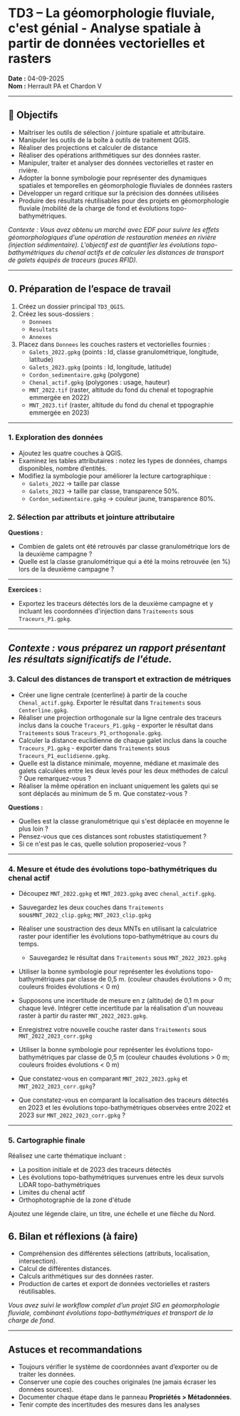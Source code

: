 # TD3 – La géomorphologie fluviale, c'est génial - Analyse spatiale à partir de données vectorielles et rasters

**Date :** 04-09-2025  
**Nom :** Herrault PA et Chardon V  

---

## 🎯 Objectifs
- Maîtriser les outils de sélection / jointure spatiale et attributaire.  
- Manipuler les outils de la boîte à outils de traitement QGIS.
- Réaliser des projections et calculer de distance
- Réaliser des opérations arithmétiques sur des données raster.
- Manipuler, traiter et analyser des données vectorielles et raster en rivière.
- Adopter la bonne symbologie pour représenter des dynamiques spatiales et temporelles en géomorphologie fluviales de données rasters
- Développer un regard critique sur la précision des données utilisées  
- Produire des résultats réutilisables pour des projets en géomorphologie fluviale (mobilité de la charge de fond et évolutions topo-bathymétriques.  

*Contexte : Vous avez obtenu un marché avec EDF pour suivre les effets géomorphologiques d'une opération de restauration menées en rivière (injection sédimentaire). L'objectif est de quantifier les évolutions topo-bathymétriques du chenal actifs et de calculer les distances de transport de galets équipés de traceurs (puces RFID).*  

---

## 0. Préparation de l’espace de travail
1. Créez un dossier principal `TD3_QGIS`.  
2. Créez les sous-dossiers :  
   - `Donnees`  
   - `Resultats`  
   - `Annexes`  
3. Placez dans `Donnees` les couches rasters et vectorielles fournies :  
   - `Galets_2022.gpkg` (points : Id, classe granulométrique, longitude, latitude)
   - `Galets_2023.gpkg` (points : Id, longitude, latitude)
   - `Cordon_sedimentaire.gpkg` (polygone)  
   - `Chenal_actif.gpkg` (polygones : usage, hauteur)  
   - `MNT_2022.tif` (raster, altitude du fond du chenal et topographie emmergée en 2022)  
   - `MNT_2023.tif` (raster, altitude du fond du chenal et tppographie emmergée en 2023)
---

### 1. Exploration des données
- Ajoutez les quatre couches à QGIS.  
- Examinez les tables attributaires : notez les types de données, champs disponibles, nombre d’entités.  
- Modifiez la symbologie pour améliorer la lecture cartographique :  
  - `Galets_2022` → taille par classe  
  - `Galets_2023` → taille par classe, transparence 50%.  
  - `Cordon_sedimentaire.gpkg` → couleur jaune, transparence 80%.  

### 2. Sélection par attributs et jointure attributaire

**Questions :**  
- Combien de galets ont été retrouvés par classe granulométrique lors de la deuxième campagne ?
- Quelle est la classe granulométrique qui a été la moins retrouvée (en %) lors de la deuxième campagne ?
  
---
**Exercices :**  
- Exportez les traceurs détectés lors de la deuxième campagne et y incluant les coordonnées d'injection dans `Traitements` sous `Traceurs_P1.gpkg`.  
---
*Contexte : vous préparez un rapport présentant les résultats significatifs de l'étude.*  
---

### 3. Calcul des distances de transport et extraction de métriques
- Créer une ligne centrale (centerline) à partir de la couche `Chenal_actif.gpkg`. Exporter le résultat dans `Traitements` sous `Centerline.gpkg`.  
- Réaliser une projection orthogonale sur la ligne centrale des traceurs inclus dans la couche `Traceurs_P1.gpkg` - exporter le résultat dans `Traitements` sous `Traceurs_P1_orthogonale.gpkg`.  
- Calculer la distance euclidienne de chaque galet inclus dans la couche `Traceurs_P1.gpkg` - exporter dans `Traitements` sous `Traceurs_P1_euclidienne.gpkg`.
- Quelle est la distance minimale, moyenne, médiane et maximale des galets calculées entre les deux levés pour les deux méthodes de calcul ? Que remarquez-vous ?
- Réaliser la même opération en incluant uniquement les galets qui se sont déplacés au minimum de 5 m. Que constatez-vous ?

**Questions :**  
- Quelles est la classe granulométrique qui s'est déplacée en moyenne le plus loin ? 
- Pensez-vous que ces distances sont robustes statistiquement ?
- Si ce n'est pas le cas, quelle solution proposeriez-vous ?

---

### 4. Mesure et étude des évolutions topo-bathymétriques du chenal actif 
- Découpez `MNT_2022.gpkg` et `MNT_2023.gpkg` avec `chenal_actif.gpkg`.  
- Sauvegardez les deux couches dans `Traitements` sous`MNT_2022_clip.gpkg`; `MNT_2023_clip.gpkg` 
- Réaliser une soustraction des deux MNTs en utilisant la calculatrice raster pour identifier les évolutions topo-bathymétrique au cours du temps.
  - Sauvegardez le résultat dans `Traitements` sous `MNT_2022_2023.gpkg`
- Utiliser la bonne symbologie pour représenter les évolutions topo-bathymétriques par classe de 0,5 m. (couleur chaudes évolutions > 0 m; couleurs froides évolutions < 0 m)
 
- Supposons une incertitude de mesure en z (altitude) de 0,1 m pour chaque levé. Intégrer cette incertitude par la réalisation d'un nouveau raster à partir du raster `MNT_2022_2023.gpkg`.
- Enregistrez votre nouvelle couche raster dans `Traitements` sous `MNT_2022_2023_corr.gpkg`
- Utiliser la bonne symbologie pour représenter les évolutions topo-bathymétriques par classe de 0,5 m (couleur chaudes évolutions > 0 m; couleurs froides évolutions < 0 m)
- Que constatez-vous en comparant `MNT_2022_2023.gpkg` et `MNT_2022_2023_corr.gpkg`?
- Que constatez-vous en comparant la localisation des traceurs détectés en 2023 et les évolutions topo-bathymétriques observées entre 2022 et 2023 sur `MNT_2022_2023_corr.gpkg` ?
     
---

### 5. Cartographie finale
Réalisez une carte thématique incluant :  
- La position initiale et de 2023 des traceurs détectés
- Les évolutions topo-bathymétriques survenues entre les deux survols LiDAR topo-bathymétriques
- Limites du chenal actif
- Orthophotographie de la zone d'étude  

Ajoutez une légende claire, un titre, une échelle et une flèche du Nord.  

## 6. Bilan et réflexions (à faire)
- Compréhension des différentes sélections (attributs, localisation, intersection).  
- Calcul de différentes distances.  
- Calculs arithmétiques sur des données raster.  
- Production de cartes et export de données vectorielles et rasters réutilisables.  

*Vous avez suivi le workflow complet d’un projet SIG en géomorphologie fluviale, combinant évolutions topo-bathymétriques et transport de la charge de fond.*  

---

## Astuces et recommandations
- Toujours vérifier le système de coordonnées avant d’exporter ou de traiter les données.  
- Conserver une copie des couches originales (ne jamais écraser les données sources).  
- Documenter chaque étape dans le panneau **Propriétés > Métadonnées**.
- Tenir compte des incertitudes des mesures dans les analyses
